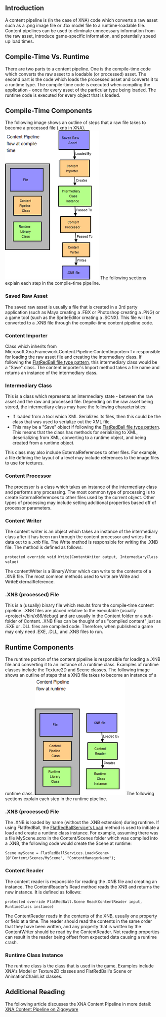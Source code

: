 ## Introduction

A content pipeline is (in the case of XNA) code which converts a raw asset such as a .png image file or .fbx model file to a runtime-loadable file. Content pipelines can be used to eliminate unnecessary information from the raw asset, introduce game-specific information, and potentially speed up load times.

## Compile-Time Vs. Runtime

There are two parts to a content pipeline. One is the compile-time code which converts the raw asset to a loadable (or processed) asset. The second part is the code which loads the processed asset and converts it to a runtime type. The compile-time code is executed when compiling the application - once for every asset of the particular type being loaded. The runtime code is executed for every object that is loaded.

## Compile-Time Components

The following image shows an outline of steps that a raw file takes to become a processed file (.xnb in XNA). ![ContentPipelineCompileTime.png](/media/migrated_media-ContentPipelineCompileTime.png) The following sections explain each step in the compile-time pipeline.

### Saved Raw Asset

The saved raw asset is usually a file that is created in a 3rd party application (such as Maya creating a .FBX or Photoshop creating a .PNG) or a game tool (such as the SpriteEditor creating a .SCNX). This file will be converted to a .XNB file through the compile-time content pipeline code.

### Content Importer

Class which inherits from Microsoft.Xna.Framework.Content.Pipeline.ContentImporter\<T\> responsible for loading the raw asset file and creating the intermediary class. If following the [FlatRedBall file type pattern](/frb/docs/index.php?title=FlatRedBall_File_Types "FlatRedBall File Types"), this intermediary class would be a "Save" class. The content importer's Import method takes a file name and returns an instance of the intermediary class.

### Intermediary Class

This is a class which represents an intermediary state - between the raw asset and the raw and processed file. Depending on the raw asset being stored, the intermediary class may have the following characteristics:

-   If loaded from a tool which XML Serializes its files, then this could be the class that was used to serialize out the XML file.
-   This may be a "Save" object if following the [FlatRedBall file type pattern](/frb/docs/index.php?title=FlatRedBall_File_Types "FlatRedBall File Types"). This means that the class has methods for serializing to XML, deserializing from XML, converting to a runtime object, and being created from a runtime object.

This class may also include ExternalReferences to other files. For example, a file defining the layout of a level may include references to the image files to use for textures.

### Content Processor

The processor is a class which takes an instance of the intermediary class and performs any processing. The most common type of processing is to create ExternalReferences to other files used by the current object. Other types of processing may include setting additional properties based off of processor parameters.

### Content Writer

The content writer is an object which takes an instance of the intermediary class after it has been run through the content processor and writes the data out to a .xnb file. The Write method is responsible for writing the .XNB file. The method is defined as follows:

    protected override void Write(ContentWriter output, IntermediaryClass value)

The contentWriter is a BinaryWriter which can write to the contents of a .XNB file. The most common methods used to write are Write and WriteExternalReference.

### .XNB (processed) File

This is a (usually) binary file which results from the compile-time content pipeline. .XNB files are placed relative to the executable (usually \<project\>/bin/x86/debug) and are usually in the Content folder or a sub-folder of Content. .XNB files can be thought of as "compiled content" just as .EXE or .DLL files are compiled code. Therefore, when published a game may only need .EXE, .DLL, and .XNB files to run.

## Runtime Components

The runtime portion of the content pipeline is responsible for loading a .XNB file and converting it to an instance of a runtime class. Examples of runtime classes include the Texture2D and Scene classes. The following image shows an outline of steps that a XNB file takes to become an instance of a runtime class. ![ContentPipelineRuntime.png](/media/migrated_media-ContentPipelineRuntime.png) The following sections explain each step in the runtime pipeline.

### .XNB (processed) File

The .XNB is loaded by name (without the .XNB extension) during runtime. If using FlatRedBall, the [FlatRedBallService's Load](/frb/docs/index.php?title=FlatRedBall.FlatRedBallServices#FlatRedBallServices.Load "FlatRedBall.FlatRedBallServices") method is used to initiate a load and create a runtime class instance. For example, assuming there was a file MyScene.scnx in the Content/Scenes folder which was compiled into a .XNB, the following code would create the Scene at runtime:

    Scene myScene = FlatRedBallServices.Load<Scene>(@"Content/Scenes/MyScene", "ContentManagerName");

### Content Reader

The content reader is responsible for reading the .XNB file and creating an instance. The ContentReader's Read method reads the XNB and returns the new instance. It is defined as follows:

    protected override FlatRedBall.Scene Read(ContentReader input, RuntimeClass instance)

The ContentReader reads in the contents of the XNB, usually one property or field at a time. The reader should read the contents in the same order that they have been written, and any property that is written by the ContentWriter should be read by the ContentReader. Not reading properties can result in the reader being offset from expected data causing a runtime crash.

### Runtime Class Instance

The runtime class is the class that is used in the game. Examples include XNA's Model or Texture2D classes and FlatRedBall's Scene or AnimationChainList classes.

## Additional Reading

The following article discusses the XNA Content Pipeline in more detail: [XNA Content Pipeline on Ziggyware](http://www.ziggyware.com/readarticle.php?article_id=69)
